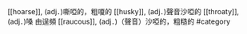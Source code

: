 [[hoarse]], (adj．)嘶啞的，粗嗄的 
[[husky]], (adj．)聲音沙啞的 
[[throaty]], (adj．)嗓 由逞頻 
[[raucous]], (adj．)（聲音）沙啞的，粗糙的 
#category
